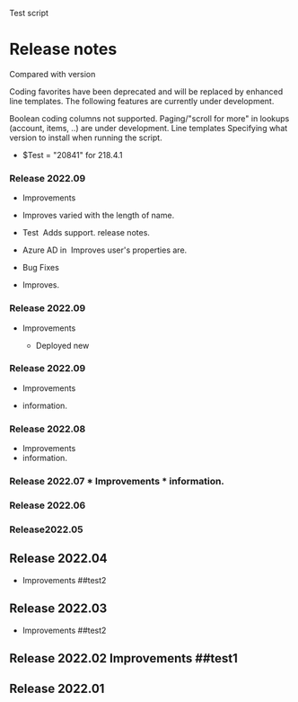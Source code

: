 Test script

# Release notes
Compared with version 

Coding favorites have been deprecated and will be replaced by enhanced line templates.
The following features are currently under development.

Boolean coding columns not supported.
Paging/"scroll for more" in lookups (account, items, ..) are under development.
Line templates
Specifying what version to install when running the script.
* $Test = "20841" for 218.4.1
 ### Release 2022.09

* Improvements
* Improves varied with the length of name.
* Test&nbsp; Adds support. release notes.&nbsp; <br>
* Azure AD in&nbsp; <span>Improves<span>&nbsp;user's properties are.&nbsp;&nbsp;</span></span><br>

* Bug Fixes
 * Improves. <br>
### Release  2022.09 

* Improvements

   * Deployed new
### Release  2022.09 
* Improvements  

* information.
### Release  2022.08 
* Improvements  
* information.
### Release  2022.07 * Improvements  * information.
### Release 2022.06
### Release2022.05
## Release 2022.04 
- Improvements  ##test2
## Release 2022.03 
- Improvements  ##test2
## Release 2022.02 Improvements  ##test1


## Release 2022.01
